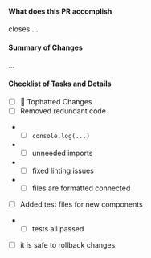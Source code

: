 #### What does this PR accomplish
closes <link to issue>
...
#### Summary of Changes
...
#### Checklist of Tasks and Details
- [ ] :tophat: Tophatted Changes
- [ ] Removed redundant code
- - [ ] `console.log(...)`
- - [ ] unneeded imports
- - [ ] fixed linting issues
- - [ ] files are formatted connected
- [ ] Added test files for new components
- - [ ] tests all passed
- [ ] it is safe to rollback changes
